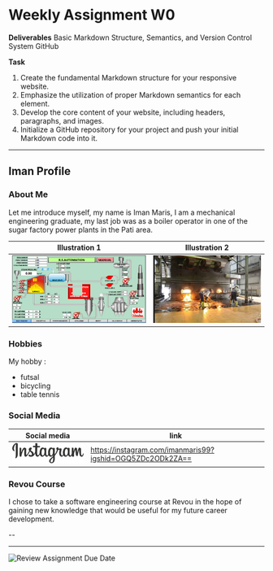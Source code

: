 

# Weekly Assignment W0
**Deliverables**
Basic Markdown Structure, Semantics, and Version Control System GitHub

**Task**
1. Create the fundamental Markdown structure for your responsive website.
2. Emphasize the utilization of proper Markdown semantics for each element.
3. Develop the core content of your website, including headers, paragraphs, and images.
4. Initialize a GitHub repository for your project and push your initial Markdown code into it.

---
## Iman Profile

### About Me
Let me introduce myself, my name is Iman Maris, I am a mechanical engineering graduate, my last job was as a boiler operator in one of the sugar factory power plants in the Pati area.

|Illustration 1|Illustration 2|
|--------|--------|
|![control panel](/assets/boilerdiagrm.png)|![operator boiler](/assets/pengorekan.png)|

### Hobbies
My hobby :
* futsal
* bicycling
* table tennis

### Social Media
|Social media|link|
|------------|----|
|![ig](/assets/instagram.256x73.png)|https://instagram.com/imanmaris99?igshid=OGQ5ZDc2ODk2ZA==|
### Revou Course
I chose to take a software engineering course at Revou in the hope of gaining new knowledge that would be useful for my future career development.

--

---

![Review Assignment Due Date](https://classroom.github.com/assets/deadline-readme-button-24ddc0f5d75046c5622901739e7c5dd533143b0c8e959d652212380cedb1ea36.svg)

